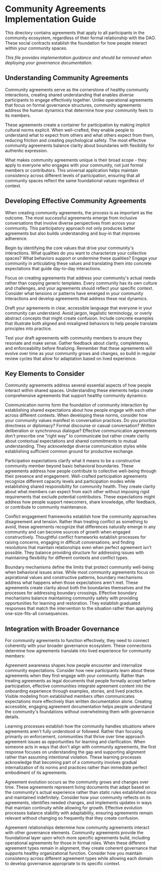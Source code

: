 # Community Agreements Implementation Guide

This directory contains agreements that apply to all participants in the community ecosystem, regardless of their formal relationship with the DAO. These social contracts establish the foundation for how people interact within your community spaces.

*This file provides implementation guidance and should be removed when deploying your governance documentation.*

## Understanding Community Agreements

Community agreements serve as the cornerstone of healthy community interactions, creating shared understanding that enables diverse participants to engage effectively together. Unlike operational agreements that focus on formal governance structures, community agreements address the human dynamics that determine how your community feels to its members.

These agreements create a container for participation by making implicit cultural norms explicit. When well-crafted, they enable people to understand what to expect from others and what others expect from them, reducing friction and creating psychological safety. The most effective community agreements balance clarity about boundaries with flexibility for authentic expression.

What makes community agreements unique is their broad scope - they apply to everyone who engages with your community, not just formal members or contributors. This universal application helps maintain consistency across different levels of participation, ensuring that all community spaces reflect the same foundational values regardless of context.

## Developing Effective Community Agreements

When creating community agreements, the process is as important as the outcome. The most successful agreements emerge from inclusive conversations that involve diverse perspectives from across your community. This participatory approach not only produces better agreements but also builds understanding and buy-in that improves adherence.

Begin by identifying the core values that drive your community's interactions. What qualities do you want to characterize your collective spaces? What behaviors support or undermine these qualities? Engage your community in articulating these values and translating them into concrete expectations that guide day-to-day interactions.

Focus on creating agreements that address your community's actual needs rather than copying generic templates. Every community has its own culture and challenges, and your agreements should reflect your specific context. Consider what tensions or patterns have emerged in your community interactions and develop agreements that address these real dynamics.

Draft your agreements in clear, accessible language that everyone in your community can understand. Avoid jargon, legalistic terminology, or overly abstract concepts that might create confusion. Include concrete examples that illustrate both aligned and misaligned behaviors to help people translate principles into practice.

Test your draft agreements with community members to ensure they resonate and make sense. Gather feedback about clarity, completeness, and enforceability before finalizing. Remember that these agreements will evolve over time as your community grows and changes, so build in regular review cycles that allow for adaptation based on lived experience.

## Key Elements to Consider

Community agreements address several essential aspects of how people interact within shared spaces. Understanding these elements helps create comprehensive agreements that support healthy community dynamics:

Communication norms form the foundation of community interaction by establishing shared expectations about how people engage with each other across different contexts. When developing these norms, consider how your community values manifest in conversation practices. Do you prioritize directness or diplomacy? Formal discourse or casual conversation? Written deliberation or synchronous dialogue? Effective communication agreements don't prescribe one "right way" to communicate but rather create clarity about contextual expectations and shared commitments to mutual understanding. They acknowledge diverse communication styles while establishing sufficient common ground for productive exchange.

Participation expectations clarify what it means to be a constructive community member beyond basic behavioral boundaries. These agreements address how people contribute to collective well-being through their presence and engagement. Well-crafted participation agreements recognize different capacity levels and participation modes while establishing shared responsibility for community health. They create clarity about what members can expect from each other without imposing rigid requirements that exclude potential contributors. These expectations might address how people support newcomers, share knowledge, offer feedback, or contribute to community maintenance.

Conflict engagement frameworks establish how the community approaches disagreement and tension. Rather than treating conflict as something to avoid, these agreements recognize that differences naturally emerge in any community and can become sources of growth when engaged constructively. Thoughtful conflict frameworks establish processes for raising concerns, engaging in difficult conversations, and finding resolutions that maintain relationships even when perfect agreement isn't possible. They balance providing structure for addressing issues with maintaining flexibility for different contexts and conflict types.

Boundary mechanisms define the limits that protect community well-being when behavioral issues arise. While most community agreements focus on aspirational values and constructive patterns, boundary mechanisms address what happens when those expectations aren't met. These agreements create clarity about both the boundaries themselves and the processes for addressing boundary crossings. Effective boundary mechanisms balance maintaining community safety with providing opportunities for learning and restoration. They establish graduated responses that match the intervention to the situation rather than applying one-size-fits-all consequences.

## Integration with Broader Governance

For community agreements to function effectively, they need to connect coherently with your broader governance ecosystem. These connections determine how agreements translate into lived experience for community members:

Agreement awareness shapes how people encounter and internalize community expectations. Consider how new participants learn about these agreements when they first engage with your community. Rather than treating agreements as legal documents that people formally accept before participation, effective communities integrate agreement content into the onboarding experience through examples, stories, and lived practice. Visible modeling from established members often communicates expectations more effectively than written documentation alone. Creating accessible, engaging agreement documentation helps people understand the community's foundations without overwhelming them with governance details.

Learning processes establish how the community handles situations where agreements aren't fully understood or followed. Rather than focusing primarily on enforcement, communities that thrive over time approach agreement issues as opportunities for learning and clarification. When someone acts in ways that don't align with community agreements, the first response focuses on understanding the gap and supporting alignment rather than assuming intentional violation. These learning processes acknowledge that becoming part of a community involves gradual internalization of its norms and practices rather than immediate perfect embodiment of its agreements.

Agreement evolution occurs as the community grows and changes over time. These agreements represent living documents that adapt based on the community's actual experience rather than static rules established once and maintained indefinitely. Consider how your community reflects on its agreements, identifies needed changes, and implements updates in ways that maintain continuity while allowing for growth. Effective evolution processes balance stability with adaptability, ensuring agreements remain relevant without changing so frequently that they create confusion.

Agreement relationships determine how community agreements interact with other governance elements. Community agreements provide the foundational layer upon which more specific agreements build, including operational agreements for those in formal roles. When these different agreement types remain in alignment, they create coherent governance that supports healthy organizational function. Consider how you maintain consistency across different agreement types while allowing each domain to develop governance appropriate to its specific context.